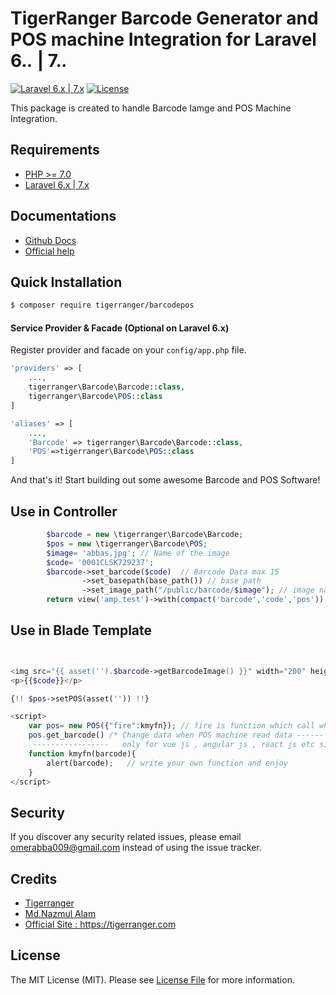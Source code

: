 # TigerRanger Barcode Generator and POS machine Integration for Laravel 6.*.* | 7.*.*

[![Laravel 6.x | 7.x](https://img.shields.io/badge/Laravel-6.x.x|7.x.x-orangered.svg)](http://laravel.com)
[![License](https://img.shields.io/github/license/mashape/apistatus.svg)](https://packagist.org/packages/tigerranger/barcodepos)

This package is created to handle Barcode Iamge and POS Machine Integration. 

## Requirements
- [PHP >= 7.0](http://php.net/)
- [Laravel 6.x | 7.x ](https://github.com/laravel/framework)

## Documentations
- [Github Docs](https://github.com/tigerranger/barcodepos-docs)
- [Official help](https://tigerranger.com/barcodepos/helper/)


## Quick Installation
```bash
$ composer require tigerranger/barcodepos
```

#### Service Provider & Facade (Optional on Laravel 6.x)
Register provider and facade on your `config/app.php` file.
```php
'providers' => [
    ...,
    tigerranger\Barcode\Barcode::class,
	tigerranger\Barcode\POS::class
]

'aliases' => [
    ...,
    'Barcode' => tigerranger\Barcode\Barcode::class,
	'POS'=>tigerranger\Barcode\POS::class
]
```

And that's it! Start building out some awesome Barcode and POS Software!




## Use in Controller

```php
        $barcode = new \tigerranger\Barcode\Barcode;
        $pos = new \tigerranger\Barcode\POS;
        $image= 'abbas.jpg'; // Name of the image
        $code= '0001CLSK729237';
        $barcode->set_barcode($code)  // Barcode Data max 15
                ->set_basepath(base_path()) // base path
                ->set_image_path("/public/barcode/$image"); // image name with path
        return view('amp.test')->with(compact('barcode','code','pos'));

```

## Use in Blade Template

```php


<img src="{{ asset('').$barcode->getBarcodeImage() }}" width="200" height="auto" />
<p>{{$code}}</p>

{!! $pos->setPOS(asset('')) !!}

<script>
    var pos= new POS({"fire":kmyfn}); // fire is function which call when POS machine read data
	pos.get_barcode() /* Change data when POS machine read data ---------
     -----------------   only for vue js , angular js , react js etc similar FM */
    function kmyfn(barcode){
        alert(barcode);   // write your own function and enjoy
    }
</script>


```

## Security

If you discover any security related issues, please email [omerabba009@gmail.com](mailto:omerabba009@gmail.com) instead of using the issue tracker.

## Credits

- [Tigerranger](https://github.com/tigerranger)
- [Md.Nazmul Alam](https://nazmul-alam.com)
- [Official Site : https://tigerranger.com ](https://tigerranger.com)

## License

The MIT License (MIT). Please see [License File](https://github.com/tigerranger/barcodepos/blob/master/LICENSE.md) for more information.
